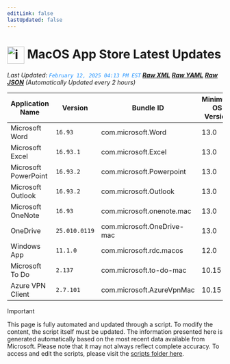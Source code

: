 ```yaml
---
editLink: false
lastUpdated: false
---
```

# <img src="/images/App_Store_logo.png" alt="image" width="40" style="vertical-align: middle; display: inline-block;" /> MacOS App Store Latest Updates

<span class="extra-small">_Last Updated: <code style="color : dodgerblue">February 12, 2025 04:13 PM EST</code> [**_Raw XML_**](https://github.com/cocopuff2u/MOFA/blob/main/latest_raw_files/macos_appstore_latest.xml) [**_Raw YAML_**](https://github.com/cocopuff2u/MOFA/blob/main/latest_raw_files/macos_appstore_latest.yaml) [**_Raw JSON_**](https://github.com/cocopuff2u/MOFA/blob/main/latest_raw_files/macos_appstore_latest.json)
 (Automatically Updated every 2 hours)_</span>

| Application Name | Version | Bundle ID | Minimum OS Version | Icon |
|------------------|---------|-----------|-------------------|------|
| Microsoft Word | `16.93` | com.microsoft.Word | 13.0 | <img src='https://is1-ssl.mzstatic.com/image/thumb/Purple211/v4/e8/9c/00/e89c00c6-5d3f-ed1a-a380-bdebe46b0dd1/MSWD.png/512x512bb.png' width='25%' height='25%' /> |
| Microsoft Excel | `16.93.1` | com.microsoft.Excel | 13.0 | <img src='https://is1-ssl.mzstatic.com/image/thumb/Purple211/v4/da/6b/3b/da6b3bb7-9474-04b3-6483-aac205c33433/XCEL.png/512x512bb.png' width='25%' height='25%' /> |
| Microsoft PowerPoint | `16.93.2` | com.microsoft.Powerpoint | 13.0 | <img src='https://is1-ssl.mzstatic.com/image/thumb/Purple221/v4/21/2b/be/212bbe7c-5ba5-3926-ee8c-833a86cfdcf3/PPT3.png/512x512bb.png' width='25%' height='25%' /> |
| Microsoft Outlook | `16.93.2` | com.microsoft.Outlook | 13.0 | <img src='https://is1-ssl.mzstatic.com/image/thumb/Purple211/v4/6f/b2/58/6fb258f3-a5ca-ba36-96e0-4824ddaf4afe/Outlook.png/512x512bb.png' width='25%' height='25%' /> |
| Microsoft OneNote | `16.93` | com.microsoft.onenote.mac | 13.0 | <img src='https://is1-ssl.mzstatic.com/image/thumb/Purple221/v4/1f/24/1f/1f241f9a-2b95-0d8d-46d9-2db5fece3038/OneNote.png/512x512bb.png' width='25%' height='25%' /> |
| OneDrive | `25.010.0119` | com.microsoft.OneDrive-mac | 13.0 | <img src='https://is1-ssl.mzstatic.com/image/thumb/Purple221/v4/06/ed/a6/06eda617-556e-c604-7fbf-bd887884f752/OneDrive.png/512x512bb.png' width='25%' height='25%' /> |
| Windows App | `11.1.0` | com.microsoft.rdc.macos | 12.0 | <img src='https://is1-ssl.mzstatic.com/image/thumb/Purple221/v4/f4/e3/53/f4e3537d-e2f1-e9eb-3de7-a9e2523bf78d/AppIcon-0-0-85-220-0-0-4-0-2x.png/512x512bb.png' width='25%' height='25%' /> |
| Microsoft To Do | `2.137` | com.microsoft.to-do-mac | 10.15 | <img src='https://is1-ssl.mzstatic.com/image/thumb/Purple221/v4/a2/25/a2/a225a267-21e6-8a57-deaf-abb72d22d28e/AppIcon-Release-0-85-220-0-4-2x-sRGB.png/512x512bb.png' width='25%' height='25%' /> |
| Azure VPN Client | `2.7.101` | com.microsoft.AzureVpnMac | 10.15 | <img src='https://is1-ssl.mzstatic.com/image/thumb/Purple221/v4/23/60/df/2360df4b-4ac5-4480-bb3e-4f59df6c3e64/AppIcon-85-220-0-4-0-0-2x-0-0.png/512x512bb.png' width='25%' height='25%' /> |

> [!IMPORTANT]
> This page is fully automated and updated through a script. To modify the content, the script itself must be updated. The information presented here is generated automatically based on the most recent data available from Microsoft. Please note that it may not always reflect complete accuracy. To access and edit the scripts, please visit the [scripts folder here](https://github.com/cocopuff2u/MOFA_WEBSITE/tree/main/update_readme_scripts).
